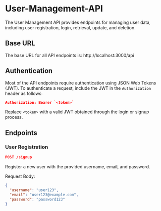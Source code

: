 # User-Management-API

The User Management API provides endpoints for managing user data, including user registration, login, retrieval, update, and deletion.

## Base URL

The base URL for all API endpoints is: http://localhost:3000/api


## Authentication

Most of the API endpoints require authentication using JSON Web Tokens (JWT). To authenticate a request, include the JWT in the `Authorization` header as follows:
```json
Authorization: Bearer `<token>`
```

Replace `<token>` with a valid JWT obtained through the login or signup process.

## Endpoints

### User Registration
```json
POST /signup
```

Register a new user with the provided username, email, and password.

Request Body:



```json
{
  "username": "user123",
  "email": "user123@example.com",
  "password": "password123"
}

```

